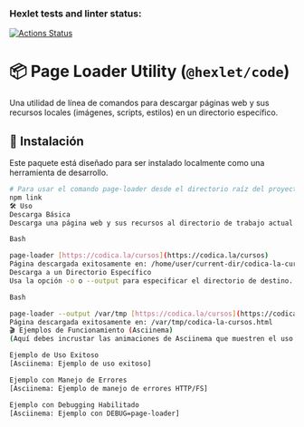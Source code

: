 ### Hexlet tests and linter status:
[![Actions Status](https://github.com/Dsx-Dev/fullstack-javascript-project-138/actions/workflows/hexlet-check.yml/badge.svg)](https://github.com/Dsx-Dev/fullstack-javascript-project-138/actions)

# 📦 Page Loader Utility (`@hexlet/code`)

Una utilidad de línea de comandos para descargar páginas web y sus recursos locales (imágenes, scripts, estilos) en un directorio específico.

## 🚀 Instalación

Este paquete está diseñado para ser instalado localmente como una herramienta de desarrollo.

```bash
# Para usar el comando page-loader desde el directorio raíz del proyecto:
npm link
🛠️ Uso
Descarga Básica
Descarga una página web y sus recursos al directorio de trabajo actual.

Bash

page-loader [https://codica.la/cursos](https://codica.la/cursos)
Página descargada exitosamente en: /home/user/current-dir/codica-la-cursos.html
Descarga a un Directorio Específico
Usa la opción -o o --output para especificar el directorio de destino.

Bash

page-loader --output /var/tmp [https://codica.la/cursos](https://codica.la/cursos)
Página descargada exitosamente en: /var/tmp/codica-la-cursos.html
🎬 Ejemplos de Funcionamiento (Asciinema)
(Aquí debes incrustar las animaciones de Asciinema que muestren el uso exitoso, el manejo de errores y el registro de logs, como se requiere en las tareas).

Ejemplo de Uso Exitoso
[Asciinema: Ejemplo de uso exitoso]

Ejemplo con Manejo de Errores
[Asciinema: Ejemplo de manejo de errores HTTP/FS]

Ejemplo con Debugging Habilitado
[Asciinema: Ejemplo con DEBUG=page-loader]